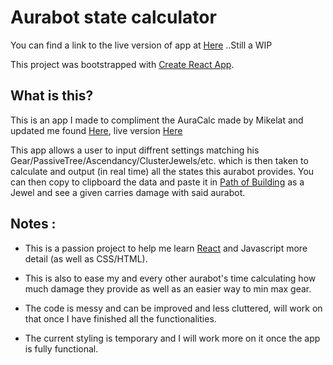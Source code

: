 # Aurabot state calculator

You can find a link to the live version of app at [Here](https://hepnuk.github.io/aurastatcalc/) ..Still a WIP

This project was bootstrapped with [Create React App](https://github.com/facebook/create-react-app).

## What is this?

This is an app I made to compliment the AuraCalc made by Mikelat and updated me found [Here](https://github.com/HepNuk/AuraCalc), live version [Here](https://hepnuk.github.io/AuraCalc/)

This app allows a user to input diffrent settings matching his Gear/PassiveTree/Ascendancy/ClusterJewels/etc. which is then taken to calculate and output (in real time) all the states this aurabot provides. You can then copy to clipboard the data and paste it in [Path of Building](https://pathofbuilding.community/) as a Jewel and see a given carries damage with said aurabot. 

## Notes :

- This is a passion project to help me learn [React](https://reactjs.org/) and Javascript more detail (as well as CSS/HTML). 

- This is also to ease my and every other aurabot's time calculating how much damage they provide as well as an easier way to min max gear.

- The code is messy and can be improved and less cluttered, will work on that once I have finished all the functionalities.

- The current styling is temporary and I will work more on it once the app is fully functional. 